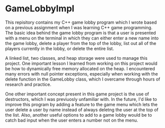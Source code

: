 # GameLobbyImpl

This repisitory contains my C++ game lobby program which I wrote based on a previous assignment when I was learning C++ game programming. The basic idea behind the game lobby program is that a user is presented with a menu on the terminal in which they can either enter a new name into the game lobby, delete a player from the top of the lobby, list out all of the players currently in the lobby, or delete the entire list. 

A linked list, two classes, and heap storage were used to manage this project. One important lesson I learned from working on this project would be how to dynamically free memory allocated on the heap. I encountered many errors with null pointer exceptions, especially when working with the delete function in the GameLobby class, which I overcame through hours of research and practice. 

One other important concept present in this game project is the use of destructors, which I was previuosly unfamiliar with. In the future, I'd like to improve this program by adding a feature to the game menu which lets the user delete a user by name instead of always deletng the user at the top of the list. Also, another useful options to add to a game lobby would be to catch bad input when the user enters a number not on the menu. 
